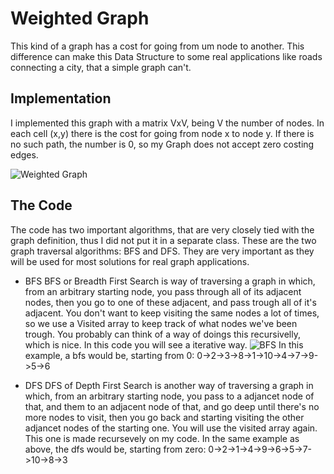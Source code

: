 # Weighted Graph
This kind of a graph has a cost for going from um node to another. This difference can make this Data Structure to some real applications like roads connecting a city, that a simple graph can't.

## Implementation
I implemented this graph with a matrix VxV, being V the number of nodes. In each cell (x,y) there is the cost for going from node x to node y. If there is no such path, the number is 0, so my Graph does not accept zero costing edges.

![Weighted Graph](http://2.bp.blogspot.com/-KS2IS_wQ99k/Ux5EYJg2SZI/AAAAAAAACL8/xn2mJDQto8o/s1600/Adjacency+Matrix+Representation+of+Weighted+Graph.JPG)

## The Code
The code has two important algorithms, that are very closely tied with the graph definition, thus I did not put it in a separate class. These are the two graph traversal algorithms: BFS and DFS. They are very important as they will be used for most solutions for real graph applications.

* BFS
	BFS or Breadth First Search is way of traversing a graph in which, from an arbitrary starting node, you pass through all of its adjacent nodes, then you go to one of these adjacent, and pass trough all of it's adjacent. You don't want to keep visiting the same nodes a lot of times, so we use a Visited array to keep track of what nodes we've been trough. You probably can think of a way of doings this recursivelly, which is nice. In this code you will see a iterative way.
![BFS](https://www.ime.usp.br/~pf/algoritmos_para_grafos/aulas/figs/coelho-2011/aresta-biconexo-coelho.png) 
In this example, a bfs would be, starting from 0: 0->2->3->8->1->10->4->7->9->5->6

* DFS
	DFS of Depth First Search is another way of traversing a graph in which, from an arbitrary starting node, you pass to a adjancet node of that, and them to an adjacent node of that, and go deep until there's no more nodes to visit, then you go back and starting visiting the other adjancet nodes of the starting one. You will use the visited array again. This one is made recursevely on my code.
In the same example as above, the dfs would be, starting from zero: 0->2->1->4->9->6->5->7->10->8->3
